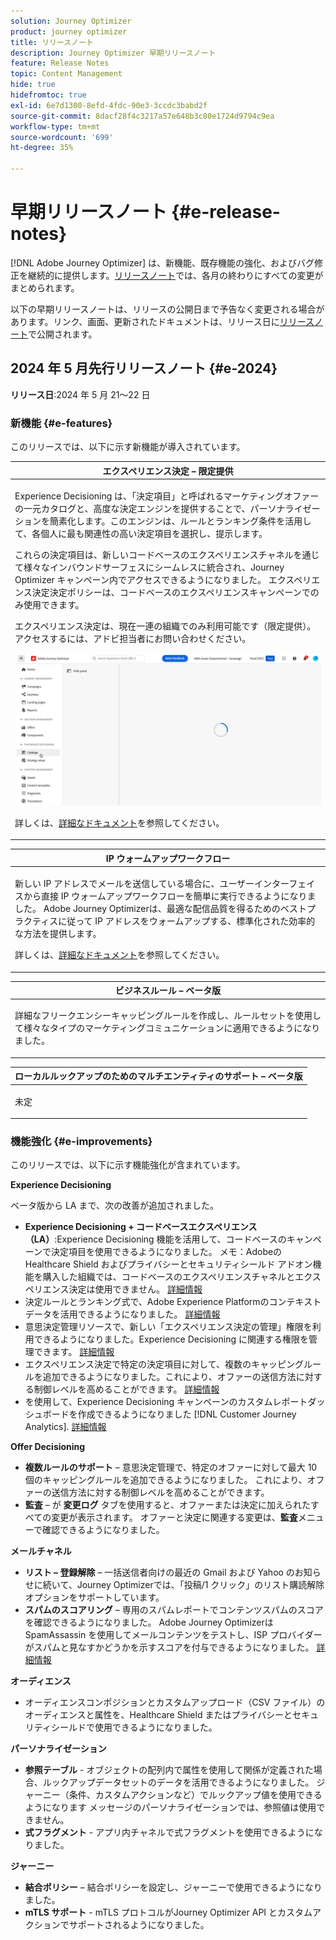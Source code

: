 ```yaml
---
solution: Journey Optimizer
product: journey optimizer
title: リリースノート
description: Journey Optimizer 早期リリースノート
feature: Release Notes
topic: Content Management
hide: true
hidefromtoc: true
exl-id: 6e7d1300-8efd-4fdc-90e3-3ccdc3babd2f
source-git-commit: 8dacf28f4c3217a57e648b3c80e1724d9794c9ea
workflow-type: tm+mt
source-wordcount: '699'
ht-degree: 35%

---
```


# 早期リリースノート {#e-release-notes}

[!DNL Adobe Journey Optimizer] は、新機能、既存機能の強化、およびバグ修正を継続的に提供します。[リリースノート](release-notes.md)では、各月の終わりにすべての変更がまとめられます。

以下の早期リリースノートは、リリースの公開日まで予告なく変更される場合があります。リンク、画面、更新されたドキュメントは、リリース日に[リリースノート](release-notes.md)で公開されます。

## 2024 年 5 月先行リリースノート {#e-2024}

**リリース日**:2024 年 5 月 21～22 日

### 新機能 {#e-features}

このリリースでは、以下に示す新機能が導入されています。


<table>
<thead>
<tr>
<th><strong>エクスペリエンス決定 – 限定提供</strong><br/></th>
</tr>
</thead>
<tbody>
<tr>
<td>
<p>Experience Decisioning は、「決定項目」と呼ばれるマーケティングオファーの一元カタログと、高度な決定エンジンを提供することで、パーソナライゼーションを簡素化します。このエンジンは、ルールとランキング条件を活用して、各個人に最も関連性の高い決定項目を選択し、提示します。</p>
<p>これらの決定項目は、新しいコードベースのエクスペリエンスチャネルを通じて様々なインバウンドサーフェスにシームレスに統合され、Journey Optimizer キャンペーン内でアクセスできるようになりました。 エクスペリエンス決定決定ポリシーは、コードベースのエクスペリエンスキャンペーンでのみ使用できます。</p>
<p>エクスペリエンス決定は、現在一連の組織でのみ利用可能です（限定提供）。アクセスするには、アドビ担当者にお問い合わせください。</p>
<img src="assets/do-not-localize/gif-exd.gif"/>
<p>詳しくは、<a href="../experience-decisioning/gs-experience-decisioning.md">詳細なドキュメント</a>を参照してください。</p>
</td>
</tr>
</tbody>
</table>


<table>
<thead>
<tr>
<th><strong>IP ウォームアップワークフロー</strong><br/></th>
</tr>
</thead>
<tbody>
<tr>
<td>
<p>新しい IP アドレスでメールを送信している場合に、ユーザーインターフェイスから直接 IP ウォームアップワークフローを簡単に実行できるようになりました。 Adobe Journey Optimizerは、最適な配信品質を得るためのベストプラクティスに従って IP アドレスをウォームアップする、標準化された効率的な方法を提供します。</p>
<p>詳しくは、<a href="../configuration/ip-warmup-gs.md">詳細なドキュメント</a>を参照してください。</p>
</td>
</tr>
</tbody>
</table>

<table>
<thead>
<tr>
<th><strong>ビジネスルール – ベータ版</strong><br/></th>
</tr>
</thead>
<tbody>
<tr>
<td>
<p>詳細なフリークエンシーキャッピングルールを作成し、ルールセットを使用して様々なタイプのマーケティングコミュニケーションに適用できるようになりました。 </p>
</td>
</tr>
</tbody>
</table>


<table>
<thead>
<tr>
<th><strong>ローカルルックアップのためのマルチエンティティのサポート – ベータ版</strong><br/></th>
</tr>
</thead>
<tbody>
<tr>
<td>
<p>未定</p>
</td>
</tr>
</tbody>
</table>


<!--table>
<thead>
<tr>
<th><strong>Email Surface Personalization - Private beta </strong><br/></th>
</tr>
</thead>
<tbody>
<tr>
<td>
<p>You can now define dynamic subdomains and personalized header parameters when creating email channel surfaces, for increased flexibility and control over your email settings.</p>
</td>
</tr>
</tbody>
</table-->

### 機能強化 {#e-improvements}

このリリースでは、以下に示す機能強化が含まれています。

**Experience Decisioning**

ベータ版から LA まで、次の改善が追加されました。

* **Experience Decisioning + コードベースエクスペリエンス（LA）**:Experience Decisioning 機能を活用して、コードベースのキャンペーンで決定項目を使用できるようになりました。 メモ：Adobeの Healthcare Shield およびプライバシーとセキュリティシールド アドオン機能を購入した組織では、コードベースのエクスペリエンスチャネルとエクスペリエンス決定は使用できません。 [詳細情報](../code-based/get-started-code-based.md)
* 決定ルールとランキング式で、Adobe Experience Platformのコンテキストデータを活用できるようになりました。 [詳細情報](../experience-decisioning/context-data.md)
* 意思決定管理リソースで、新しい「エクスペリエンス決定の管理」権限を利用できるようになりました。Experience Decisioning に関連する権限を管理できます。 [詳細情報](../experience-decisioning/gs-experience-decisioning.md)
* エクスペリエンス決定で特定の決定項目に対して、複数のキャッピングルールを追加できるようになりました。これにより、オファーの送信方法に対する制御レベルを高めることができます。 [詳細情報](../experience-decisioning/items.md#capping)
* を使用して、Experience Decisioning キャンペーンのカスタムレポートダッシュボードを作成できるようになりました [!DNL Customer Journey Analytics]. [詳細情報](../experience-decisioning/cja-reporting.md)


**Offer Decisioning**

* **複数ルールのサポート**  – 意思決定管理で、特定のオファーに対して最大 10 個のキャッピングルールを追加できるようになりました。 これにより、オファーの送信方法に対する制御レベルを高めることができます。
* **監査**  – が **変更ログ** タブを使用すると、オファーまたは決定に加えられたすべての変更が表示されます。 オファーと決定に関連する変更は、**監査**&#x200B;メニューで確認できるようになりました。


**メールチャネル**

* **リスト – 登録解除**  – 一括送信者向けの最近の Gmail および Yahoo のお知らせに続いて、Journey Optimizerでは、「投稿/1 クリック」のリスト購読解除オプションをサポートしています。
* **スパムのスコアリング**  – 専用のスパムレポートでコンテンツスパムのスコアを確認できるようになりました。 Adobe Journey Optimizerは SpamAssassin を使用してメールコンテンツをテストし、ISP プロバイダーがスパムと見なすかどうかを示すスコアを付与できるようになりました。 [詳細情報](../content-management/spam-report.md)


**オーディエンス**

* オーディエンスコンポジションとカスタムアップロード（CSV ファイル）のオーディエンスと属性を、Healthcare Shield またはプライバシーとセキュリティシールドで使用できるようになりました。

**パーソナライゼーション**

* **参照テーブル** - オブジェクトの配列内で属性を使用して関係が定義された場合、ルックアップデータセットのデータを活用できるようになりました。 ジャーニー（条件、カスタムアクションなど）でルックアップ値を使用できるようになります メッセージのパーソナライゼーションでは、参照値は使用できません。
* **式フラグメント** - アプリ内チャネルで式フラグメントを使用できるようになりました。

**ジャーニー**

* **結合ポリシー**  – 結合ポリシーを設定し、ジャーニーで使用できるようになりました。
* **mTLS サポート** - mTLS プロトコルがJourney Optimizer API とカスタムアクションでサポートされるようになりました。
